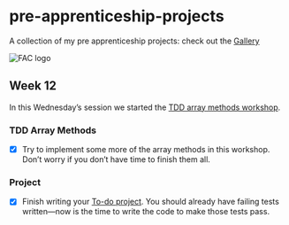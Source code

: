 # pre-apprenticeship-projects

A collection of my pre apprenticeship projects:
check out the [Gallery](https://danilo-cupido.github.io/pre-apprenticeship-projects/)

![FAC logo](https://camo.githubusercontent.com/5fa5f3810c2b748dbffa1e2271d3e86fe328fb9603785ac86e706c1316c11cc4/68747470733a2f2f7062732e7477696d672e636f6d2f70726f66696c655f62616e6e6572732f3937313834363531362f313534343230353832332f3135303078353030)

## Week 12

In this Wednesday’s session we started the [TDD array methods workshop](https://learn.foundersandcoders.com/workshops/tdd-array-methods/).

### TDD Array Methods

- [x] Try to implement some more of the array methods in this workshop. Don’t worry if you don’t have time to finish them all.

### Project

- [x] Finish writing your [To-do project](https://learn.foundersandcoders.com/course/syllabus/pre-app-12/project/). You should already have failing tests written—now is the time to write the code to make those tests pass.
